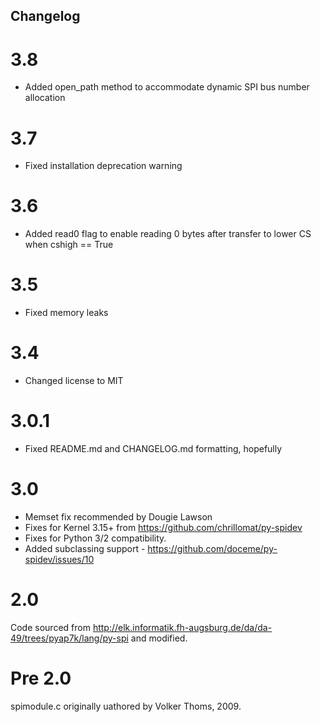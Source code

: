 Changelog
---------

3.8
====

* Added open_path method to accommodate dynamic SPI bus number allocation

3.7
===

* Fixed installation deprecation warning

3.6
====

* Added read0 flag to enable reading 0 bytes after transfer to lower CS when cshigh == True

3.5
====

* Fixed memory leaks

3.4
=====

* Changed license to MIT

3.0.1
=====

* Fixed README.md and CHANGELOG.md formatting, hopefully

3.0
===

* Memset fix recommended by Dougie Lawson
* Fixes for Kernel 3.15+ from https://github.com/chrillomat/py-spidev
* Fixes for Python 3/2 compatibility.
* Added subclassing support - https://github.com/doceme/py-spidev/issues/10

2.0
===

Code sourced from http://elk.informatik.fh-augsburg.de/da/da-49/trees/pyap7k/lang/py-spi
and modified.

Pre 2.0
=======

spimodule.c originally uathored by Volker Thoms, 2009.
